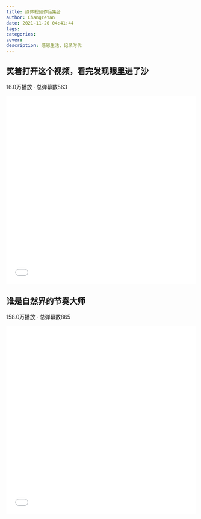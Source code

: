 ```yaml
---
title: 媒体视频作品集合
author: ChangzeYan
date: 2021-11-20 04:41:44
tags:
categories:
cover:
description: 感恩生活，记录时代
---
```



## 笑着打开这个视频，看完发现眼里进了沙
16.0万播放 · 总弹幕数563
<iframe src="//player.bilibili.com/player.html?aid=294084558&bvid=BV1VF411Y72L&cid=439112592&page=1" scrolling="no"  frameborder="no" framespacing="0" allowfullscreen="true" height="500" width="100%"> </iframe>

## 谁是自然界的节奏大师
158.0万播放 · 总弹幕数865
<iframe src="//player.bilibili.com/player.html?aid=933574325&bvid=BV1HT4y1o7rw&cid=423817024&page=1" scrolling="no" frameborder="no" framespacing="0" allowfullscreen="true" height="500" width="100%"> </iframe>